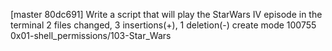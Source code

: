 [master 80dc691] Write a script that will play the StarWars IV episode in the terminal
 2 files changed, 3 insertions(+), 1 deletion(-)
 create mode 100755 0x01-shell_permissions/103-Star_Wars
